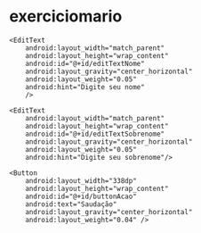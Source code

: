 # exerciciomario
<RelativeLayout xmlns:android="http://schemas.android.com/apk/res/android"
xmlns:tools="http://schemas.android.com/tools" android:layout_width="match_parent"
android:layout_height="match_parent" android:paddingLeft="@dimen/activity_horizontal_margin"
android:paddingRight="@dimen/activity_horizontal_margin"
android:paddingTop="@dimen/activity_vertical_margin"
android:paddingBottom="@dimen/activity_vertical_margin" tools:context=".MainActivity">

<LinearLayout
    android:orientation="vertical"
    android:layout_width="fill_parent"
    android:layout_height="fill_parent"
    android:layout_alignParentBottom="true"
    android:layout_centerHorizontal="true"
    android:weightSum="1">

    <EditText
        android:layout_width="match_parent"
        android:layout_height="wrap_content"
        android:id="@+id/editTextNome"
        android:layout_gravity="center_horizontal"
        android:layout_weight="0.05"
        android:hint="Digite seu nome"
        />

    <EditText
        android:layout_width="match_parent"
        android:layout_height="wrap_content"
        android:id="@+id/editTextSobrenome"
        android:layout_gravity="center_horizontal"
        android:layout_weight="0.05"
        android:hint="Digite seu sobrenome"/>

    <Button
        android:layout_width="338dp"
        android:layout_height="wrap_content"
        android:id="@+id/buttonAcao"
        android:text="Saudação"
        android:layout_gravity="center_horizontal"
        android:layout_weight="0.04" />
</LinearLayout>

</RelativeLayout>
